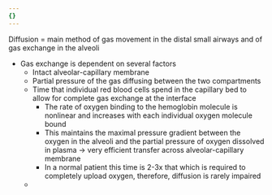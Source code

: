 ```yaml
---
{}
---
```

   
Diffusion = main method of gas movement in the distal small airways and of gas exchange in the alveoli   
   
- Gas exchange is dependent on several factors   
	- Intact alveolar-capillary membrane   
	- Partial pressure of the gas diffusing between the two compartments   
	- Time that individual red blood cells spend in the capillary bed to allow for complete gas exchange at the interface   
		- The rate of oxygen binding to the hemoglobin molecule is nonlinear and increases with each individual oxygen molecule bound   
		- This maintains the maximal pressure gradient between the oxygen in the alveoli and the partial pressure of oxygen dissolved in plasma → very efficient transfer across alveolar-capillary membrane   
		- In a normal patient this time is 2-3x that which is required to completely upload oxygen, therefore, diffusion is rarely impaired   
	-